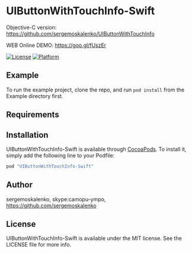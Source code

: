 # UIButtonWithTouchInfo-Swift

Objective-C version: 
https://github.com/sergemoskalenko/UIButtonWithTouchInfo

WEB Online DEMO: https://goo.gl/fUszEr

[![License](https://img.shields.io/cocoapods/l/UIButtonWithTouchInfo-Swift.svg?style=flat)](http://cocoapods.org/pods/UIButtonWithTouchInfo-Swift)
[![Platform](https://img.shields.io/cocoapods/p/UIButtonWithTouchInfo-Swift.svg?style=flat)](http://cocoapods.org/pods/UIButtonWithTouchInfo-Swift)

## Example

To run the example project, clone the repo, and run `pod install` from the Example directory first.

## Requirements

## Installation

UIButtonWithTouchInfo-Swift is available through [CocoaPods](http://cocoapods.org). To install
it, simply add the following line to your Podfile:

```ruby
pod "UIButtonWithTouchInfo-Swift"
```

## Author

sergemoskalenko, skype:camopu-ympo, https://github.com/sergemoskalenko

## License

UIButtonWithTouchInfo-Swift is available under the MIT license. See the LICENSE file for more info.
